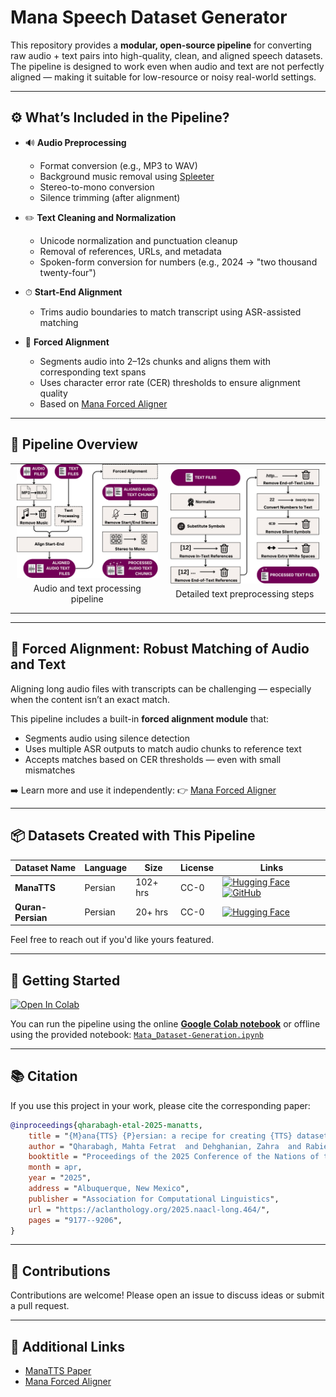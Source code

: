 # Mana Speech Dataset Generator

This repository provides a **modular, open-source pipeline** for converting raw audio + text pairs into high-quality, clean, and aligned speech datasets.
The pipeline is designed to work even when audio and text are not perfectly aligned — making it suitable for low-resource or noisy real-world settings.

---

## ⚙️ What’s Included in the Pipeline?

* 🔊 **Audio Preprocessing**

  * Format conversion (e.g., MP3 to WAV)
  * Background music removal using [Spleeter](https://github.com/deezer/spleeter)
  * Stereo-to-mono conversion
  * Silence trimming (after alignment)

* ✏️ **Text Cleaning and Normalization**

  * Unicode normalization and punctuation cleanup
  * Removal of references, URLs, and metadata
  * Spoken-form conversion for numbers (e.g., 2024 → "two thousand twenty-four")

* ⏱ **Start-End Alignment**

  * Trims audio boundaries to match transcript using ASR-assisted matching

* 📌 **Forced Alignment**

  * Segments audio into 2–12s chunks and aligns them with corresponding text spans
  * Uses character error rate (CER) thresholds to ensure alignment quality
  * Based on [Mana Forced Aligner](https://github.com/MahtaFetrat/Mana-Forced-Aligner)

---

## 🧩 Pipeline Overview

<div align="center">

<table style="border: none; border-collapse: collapse; margin: 0 auto;">
  <tr style="border: none;">
    <td style="border: none; padding: 0 10px; text-align: center;">
      <img src="assets/data-processing-pipeline.png" width="360"/>
      <p style="margin-top: 5px;">Audio and text processing pipeline</p>
    </td>
    <td style="border: none; padding: 0 10px; text-align: center;">
      <img src="assets/text-processing-pipeline.png" width="365"/>
      <p style="margin-top: 5px;">Detailed text preprocessing steps</p>
    </td>
  </tr>
</table>

</div>

---

## 🔗 Forced Alignment: Robust Matching of Audio and Text

Aligning long audio files with transcripts can be challenging — especially when the content isn’t an exact match.

This pipeline includes a built-in **forced alignment module** that:

* Segments audio using silence detection
* Uses multiple ASR outputs to match audio chunks to reference text
* Accepts matches based on CER thresholds — even with small mismatches

➡️ Learn more and use it independently:
👉 [Mana Forced Aligner](https://github.com/MahtaFetrat/Mana-Forced-Aligner)

---

## 📦 Datasets Created with This Pipeline

| Dataset Name      | Language | Size     | License | Links                                                                                                                                                                                                                                                                                                                     |
| ----------------- | -------- | -------- | ------- | ------------------------------------------------------------------------------------------------------------------------------------------------------------------------------------------------------------------------------------------------------------------------------------------------------------------------- |
| **ManaTTS**       | Persian  | 102+ hrs | CC-0    | [![Hugging Face](https://img.shields.io/badge/Hugging%20Face-dataset-orange)](https://huggingface.co/datasets/MahtaFetrat/Mana-TTS) [![GitHub](https://img.shields.io/github/stars/MahtaFetrat/ManaTTS-Persian-Speech-Dataset?label=GitHub\&style=social)](https://github.com/MahtaFetrat/ManaTTS-Persian-Speech-Dataset) |
| **Quran-Persian** | Persian  | 20+ hrs  | CC-0    | [![Hugging Face](https://img.shields.io/badge/Hugging%20Face-dataset-orange)](https://huggingface.co/datasets/MahtaFetrat/Quran-Persian)                                                                                                                                                                                  |

Feel free to reach out if you'd like yours featured.

---

## 🚀 Getting Started

[![Open In Colab](https://colab.research.google.com/assets/colab-badge.svg)](https://colab.research.google.com/drive/1fWTy4IH2tSuOLrLSD8E8LMaUlI_Gnf-e?usp=sharing)

You can run the pipeline using the online **[Google Colab notebook](https://colab.research.google.com/drive/1fWTy4IH2tSuOLrLSD8E8LMaUlI_Gnf-e?usp=sharing)**
or offline using the provided notebook: [`Mata_Dataset-Generation.ipynb`](Mata_Dataset-Generation.ipynb)

---

## 📚 Citation

If you use this project in your work, please cite the corresponding paper:

```bibtex
@inproceedings{qharabagh-etal-2025-manatts,
    title = "{M}ana{TTS} {P}ersian: a recipe for creating {TTS} datasets for lower resource languages",
    author = "Qharabagh, Mahta Fetrat  and Dehghanian, Zahra  and Rabiee, Hamid R.",
    booktitle = "Proceedings of the 2025 Conference of the Nations of the Americas Chapter of the Association for Computational Linguistics: Human Language Technologies (Volume 1: Long Papers)",
    month = apr,
    year = "2025",
    address = "Albuquerque, New Mexico",
    publisher = "Association for Computational Linguistics",
    url = "https://aclanthology.org/2025.naacl-long.464/",
    pages = "9177--9206",
}
```

---

## 🤝 Contributions

Contributions are welcome! Please open an issue to discuss ideas or submit a pull request.

---

## 🔗 Additional Links

* [ManaTTS Paper](https://aclanthology.org/2025.naacl-long.464/)
* [Mana Forced Aligner](https://github.com/MahtaFetrat/Mana-Forced-Aligner)
